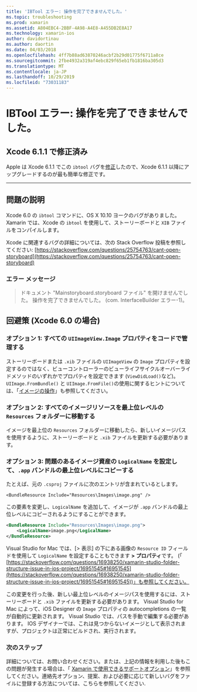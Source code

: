```yaml
---
title: 'IBTool エラー: 操作を完了できませんでした。'
ms.topic: troubleshooting
ms.prod: xamarin
ms.assetid: A804EBC4-2BBF-4A98-A4E8-A455DB2E8A17
ms.technology: xamarin-ios
author: davidortinau
ms.author: daortin
ms.date: 04/03/2018
ms.openlocfilehash: 4ff7b88ad63870246acbf2b29d01775f6711a8ce
ms.sourcegitcommit: 2fbe4932a319af4ebc829f65eb1fb1816ba305d3
ms.translationtype: MT
ms.contentlocale: ja-JP
ms.lasthandoff: 10/29/2019
ms.locfileid: "73031183"
---
```

# <a name="ibtool-error-the-operation-couldnt-be-completed"></a>IBTool エラー: 操作を完了できませんでした。

## <a name="fixed-in-xcode-611"></a>Xcode 6.1.1 で修正済み

Apple は Xcode 6.1.1 でこの `ibtool` バグを[修正](https://developer.apple.com/library/content/documentation/Xcode/Conceptual/RN-Xcode-Archive/Chapters/xc6_release_notes.html#//apple_ref/doc/uid/TP40016994-CH4-SW1)したので、Xcode 6.1.1 以降にアップグレードするのが最も簡単な修正です。

* * *

## <a name="description-of-the-problem"></a>問題の説明

Xcode 6.0 の `ibtool` コマンドに、OS X 10.10 ヨークのバグがありました。 Xamarin では、Xcode の `ibtool` を使用して、ストーリーボードと `XIB` ファイルをコンパイルします。

Xcode に関連するバグの詳細については、次の Stack Overflow 投稿を参照してください: [https://stackoverflow.com/questions/25754763/cant-open-storyboard](https://stackoverflow.com/questions/25754763/cant-open-storyboard)

### <a name="error-message"></a>エラー メッセージ

> ドキュメント "Mainstoryboard.storyboard ファイル" を開けませんでした。 操作を完了できませんでした。 (com. InterfaceBuilder エラー-1)。

## <a name="workarounds-for-xcode-60"></a>回避策 (Xcode 6.0 の場合)

### <a name="option-1-manage-all-uiimageviewimage-properties-in-code"></a>オプション 1: すべての `UIImageView.Image` プロパティをコードで管理する

ストーリーボードまたは `.xib` ファイルの `UIImageView` の `Image` プロパティを設定するのではなく、ビューコントローラーのビューライフサイクルオーバーライドメソッドのいずれかでプロパティを設定できます (`ViewDidLoad()`など)。 `UIImage.FromBundle()` と `UIImage.FromFile()`の使用に関するヒントについては、「[イメージの操作](~/ios/app-fundamentals/images-icons/index.md)」も参照してください。

### <a name="option-2-move-all-of-the-image-resources-to-the-top-level-resources-folder"></a>オプション 2: すべてのイメージリソースを最上位レベルの `Resources` フォルダーに移動する

イメージを最上位の `Resources` フォルダーに移動したら、新しいイメージパスを使用するように、ストーリーボードと `.xib` ファイルを更新する必要があります。

### <a name="option-3-set-the-logicalname-for-any-problematic-image-assets-so-they-are-copied-to-the-top-level-of-theapp-bundle"></a>オプション 3: 問題のあるイメージ資産の `LogicalName` を設定して、`.app` バンドルの最上位レベルにコピーする

たとえば、元の `.csproj` ファイルに次のエントリが含まれているとします。

`<BundleResource Include="Resources\Images\image.png" />`

この要素を変更し、`LogicalName` を追加して、イメージが `.app` バンドルの最上位レベルにコピーされるようにすることができます。

```xml
<BundleResource Include="Resources\Images\image.png">
    <LogicalName>image.png</LogicalName>
</BundleResource>
```

Visual Studio for Mac では、[> 表示] の下にある画像の `Resource ID` フィールドを使用して `LogicalName` を設定することもできます **> プロパティ**です。 (「 [https://stackoverflow.com/questions/16938250/xamarin-studio-folder-structure-issue-in-ios-project/16951545#16951545](https://stackoverflow.com/questions/16938250/xamarin-studio-folder-structure-issue-in-ios-project/16951545#16951545))」も参照してください。

この変更を行った後、新しい最上位レベルのイメージパスを使用するには、ストーリーボードと `.xib` ファイルを更新する必要があります。 Visual Studio for Mac によって、iOS Designer の `Image` プロパティの autocompletions の一覧が自動的に更新されます。 Visual Studio では、パスを手動で編集する必要があります。 IOS デザイナーでは、これは見つからないイメージとして表示されますが、プロジェクトは正常にビルドされ、実行されます。

### <a name="next-steps"></a>次のステップ

詳細については、お問い合わせください。または、上記の情報を利用した後もこの問題が発生する場合は、「 [Xamarin で使用できるサポートオプション](~/cross-platform/troubleshooting/support-options.md)」を参照してください。連絡先オプション、提案、および必要に応じて新しいバグをファイルに登録する方法については、こちらを参照してください. 
